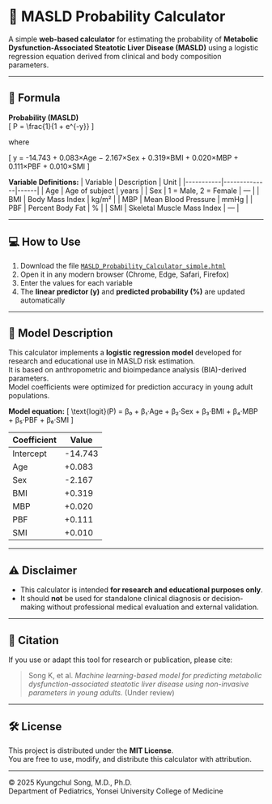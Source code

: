 # 🧮 MASLD Probability Calculator

A simple **web-based calculator** for estimating the probability of **Metabolic Dysfunction-Associated Steatotic Liver Disease (MASLD)** using a logistic regression equation derived from clinical and body composition parameters.

---

## 📘 Formula

**Probability (MASLD)**  
\[
P = \frac{1}{1 + e^{-y}}
\]

where

\[
y = -14.743 + 0.083×Age − 2.167×Sex + 0.319×BMI + 0.020×MBP + 0.111×PBF + 0.010×SMI
\]

**Variable Definitions:**
| Variable | Description | Unit |
|-----------|--------------|------|
| Age | Age of subject | years |
| Sex | 1 = Male, 2 = Female | — |
| BMI | Body Mass Index | kg/m² |
| MBP | Mean Blood Pressure | mmHg |
| PBF | Percent Body Fat | % |
| SMI | Skeletal Muscle Mass Index | — |

---

## 💻 How to Use

1. Download the file [`MASLD_Probability_Calculator_simple.html`](./MASLD_Probability_Calculator_simple.html)
2. Open it in any modern browser (Chrome, Edge, Safari, Firefox)
3. Enter the values for each variable
4. The **linear predictor (y)** and **predicted probability (%)** are updated automatically

---

## 🧠 Model Description

This calculator implements a **logistic regression model** developed for research and educational use in MASLD risk estimation.  
It is based on anthropometric and bioimpedance analysis (BIA)-derived parameters.  
Model coefficients were optimized for prediction accuracy in young adult populations.

**Model equation:**
\[
\text{logit}(P) = β₀ + β₁·Age + β₂·Sex + β₃·BMI + β₄·MBP + β₅·PBF + β₆·SMI
\]

| Coefficient | Value |
|--------------|--------|
| Intercept | -14.743 |
| Age | +0.083 |
| Sex | -2.167 |
| BMI | +0.319 |
| MBP | +0.020 |
| PBF | +0.111 |
| SMI | +0.010 |

---

## ⚠️ Disclaimer

- This calculator is intended **for research and educational purposes only**.  
- It should **not** be used for standalone clinical diagnosis or decision-making without professional medical evaluation and external validation.

---

## 🧾 Citation

If you use or adapt this tool for research or publication, please cite:

> Song K, et al. *Machine learning-based model for predicting metabolic dysfunction-associated steatotic liver disease using non-invasive parameters in young adults.* (Under review)

---

## 🛠️ License

This project is distributed under the **MIT License**.  
You are free to use, modify, and distribute this calculator with attribution.

---

© 2025 Kyungchul Song, M.D., Ph.D.  
Department of Pediatrics, Yonsei University College of Medicine
